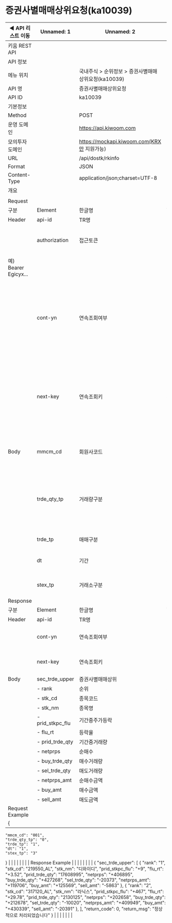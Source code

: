 # 증권사별매매상위요청(ka10039)

| ◀ API 리스트 이동 | Unnamed: 1 | Unnamed: 2 | Unnamed: 3 | Unnamed: 4 | Unnamed: 5 | Unnamed: 6 |
| --- | --- | --- | --- | --- | --- | --- |
| 키움 REST API |  |  |  |  |  |  |
| API 정보 |  |  |  |  |  |  |
| 메뉴 위치 |  | 국내주식 > 순위정보 > 증권사별매매상위요청(ka10039) |  |  |  |  |
| API 명 |  | 증권사별매매상위요청 |  |  |  |  |
| API ID |  | ka10039 |  |  |  |  |
| 기본정보 |  |  |  |  |  |  |
| Method |  | POST |  |  |  |  |
| 운영 도메인 |  | https://api.kiwoom.com |  |  |  |  |
| 모의투자 도메인 |  | https://mockapi.kiwoom.com(KRX만 지원가능) |  |  |  |  |
| URL |  | /api/dostk/rkinfo |  |  |  |  |
| Format |  | JSON |  |  |  |  |
| Content-Type |  | application/json;charset=UTF-8 |  |  |  |  |
| 개요 |  |  |  |  |  |  |
|  |  |  |  |  |  |  |
| Request |  |  |  |  |  |  |
| 구분 | Element | 한글명 | Type | Required | Length | Description |
| Header | api-id | TR명 | String | Y | 10 |  |
|  | authorization | 접근토큰 | String | Y | 1000 | 토큰 지정시 토큰타입("Bearer") 붙혀서 호출 
 예) Bearer Egicyx... |
|  | cont-yn | 연속조회여부 | String | N | 1 | 응답 Header의 연속조회여부값이 Y일 경우 다음데이터 요청시 응답 Header의 cont-yn값 세팅 |
|  | next-key | 연속조회키 | String | N | 50 | 응답 Header의 연속조회여부값이 Y일 경우 다음데이터 요청시 응답 Header의 next-key값 세팅 |
| Body | mmcm_cd | 회원사코드 | String | Y | 3 | 회원사 코드는 ka10102 조회 |
|  | trde_qty_tp | 거래량구분 | String | Y | 4 | 0:전체, 5:5000주, 10:1만주, 50:5만주, 100:10만주, 500:50만주, 1000: 100만주 |
|  | trde_tp | 매매구분 | String | Y | 2 | 1:순매수, 2:순매도 |
|  | dt | 기간 | String | Y | 2 | 1:전일, 5:5일, 10:10일, 60:60일 |
|  | stex_tp | 거래소구분 | String | Y | 1 | 1:KRX, 2:NXT 3.통합 |
| Response |  |  |  |  |  |  |
| 구분 | Element | 한글명 | Type | Required | Length | Description |
| Header | api-id | TR명 | String | Y | 10 |  |
|  | cont-yn | 연속조회여부 | String | N | 1 | 다음 데이터가 있을시 Y값 전달 |
|  | next-key | 연속조회키 | String | N | 50 | 다음 데이터가 있을시 다음 키값 전달 |
| Body | sec_trde_upper | 증권사별매매상위 | LIST | N |  |  |
|  | - rank | 순위 | String | N | 20 |  |
|  | - stk_cd | 종목코드 | String | N | 20 |  |
|  | - stk_nm | 종목명 | String | N | 40 |  |
|  | - prid_stkpc_flu | 기간중주가등락 | String | N | 20 |  |
|  | - flu_rt | 등락율 | String | N | 20 |  |
|  | - prid_trde_qty | 기간중거래량 | String | N | 20 |  |
|  | - netprps | 순매수 | String | N | 20 |  |
|  | - buy_trde_qty | 매수거래량 | String | N | 20 |  |
|  | - sel_trde_qty | 매도거래량 | String | N | 20 |  |
|  | - netprps_amt | 순매수금액 | String | N | 20 |  |
|  | - buy_amt | 매수금액 | String | N | 20 |  |
|  | - sell_amt | 매도금액 | String | N | 20 |  |
| Request Example |  |  |  |  |  |  |
| {
    "mmcm_cd": "001",
    "trde_qty_tp": "0",
    "trde_tp": "1",
    "dt": "1",
    "stex_tp": "3"
} |  |  |  |  |  |  |
| Response Example |  |  |  |  |  |  |
| {
    "sec_trde_upper": [
        {
            "rank": "1",
            "stk_cd": "219550_AL",
            "stk_nm": "디와이디",
            "prid_stkpc_flu": "+9",
            "flu_rt": "+3.52",
            "prid_trde_qty": "17608995",
            "netprps": "+406895",
            "buy_trde_qty": "+427268",
            "sel_trde_qty": "-20373",
            "netprps_amt": "+119706",
            "buy_amt": "+125569",
            "sell_amt": "-5863"
        },
        {
            "rank": "2",
            "stk_cd": "317120_AL",
            "stk_nm": "라닉스",
            "prid_stkpc_flu": "+467",
            "flu_rt": "+29.78",
            "prid_trde_qty": "2130125",
            "netprps": "+202658",
            "buy_trde_qty": "+212678",
            "sel_trde_qty": "-10020",
            "netprps_amt": "+409949",
            "buy_amt": "+430339",
            "sell_amt": "-20391"
        },
    ],
    "return_code": 0,
    "return_msg": "정상적으로 처리되었습니다"
} |  |  |  |  |  |  |
